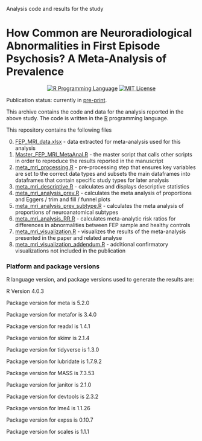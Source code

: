 Analysis code and results for the study

# How Common are Neuroradiological Abnormalities in First Episode Psychosis? A Meta-Analysis of Prevalence 

<p align="center">
	<a href="https://en.wikipedia.org/wiki/R_(programming_language)"><img
		alt="R Programming Language"
		src="https://img.shields.io/badge/Language-R-%232268BB.svg"></a>
	<a href="https://opensource.org/licenses/MIT"><img
		alt="MIT License"
		src="https://img.shields.io/badge/license-MIT-blue.svg"></a>
</p>

Publication status: currently in [pre-print](https://www.medrxiv.org/).

This archive contains the code and data for the analysis reported in the above study. The code is written in the [R](https://en.wikipedia.org/wiki/R_(programming_language)) programming language.

This repository contains the following files

0. [FEP_MRI_data.xlsx](https://github.com/vaughanbell/FEP_MRI_anormality_Meta/blob/main/FEP_MRI_data.xlsx) - data extracted for meta-analysis used for this analysis
1.  [Master_FEP_MRI_MetaAnal.R](https://github.com/grahamblackman/FEP_MRI_anormality_Meta/blob/main/Master_FEP_MRI_MetaAnal.R) - the master script that calls other scripts in order to reproduce the results reported in the manuscript
2.  [meta_mri_processing.R](https://github.com/grahamblackman/FEP_MRI_anormality_Meta/blob/main/meta_mri_processing.R) - pre-processing step that ensures key variables are set to the correct data types and subsets the main dataframes into dataframes that contain specific study types for later analysis
3. [meta_mri_descriptive.R](https://github.com/grahamblackman/FEP_MRI_anormality_Meta/blob/main/meta_mri_descriptive.R) - calculates and displays descriptive statistics
4. [meta_mri_analysis_prev.R](https://github.com/grahamblackman/FEP_MRI_anormality_Meta/blob/main/meta_mri_analysis_prev.R) - calculates the meta analysis of proportions and Eggers / trim and fill / funnel plots
5. [meta_mri_analysis_prev_subtype.R](https://github.com/grahamblackman/FEP_MRI_anormality_Meta/blob/main/meta_mri_analysis_prev_subtype.R) - calculates the meta analysis of proportions of neuroanatomical subtypes
6. [meta_mri_analysis_RR.R](https://github.com/grahamblackman/FEP_MRI_anormality_Meta/blob/main/meta_mri_analysis_RR.R) - calculates meta-analytic risk ratios for differences in abnormalities between FEP sample and healthy controls
7. [meta_mri_visualization.R](https://github.com/grahamblackman/FEP_MRI_anormality_Meta/blob/main/meta_mri_visualization.R) - visualizes the results of the meta-analysis presented in the paper and related analyse
8. [meta_mri_visualization_addendum.R](https://github.com/grahamblackman/FEP_MRI_anormality_Meta/blob/main/meta_mri_visualization_addendum.R) - additional confirmatory visualizations not included in the publication

### Platform and package versions

R language version, and package versions used to generate the results are:

R Version 4.0.3

Package version for meta is 5.2.0

Package version for metafor is 3.4.0

Package version for readxl is 1.4.1

Package version for skimr is 2.1.4

Package version for tidyverse is 1.3.0

Package version for lubridate is 1.7.9.2

Package version for MASS is 7.3.53

Package version for janitor is 2.1.0

Package version for devtools is 2.3.2

Package version for lme4 is 1.1.26

Package version for expss is 0.10.7

Package version for scales is 1.1.1

